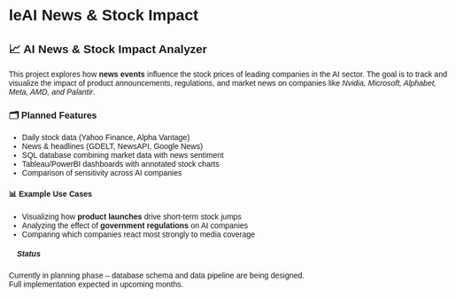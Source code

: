 <!DOCTYPE html>
<html lang="en">
<head>
  <meta charset="UTF-8">
  <h1>leAI News & Stock Impact</h1>
</head>
<body style="font-family:sans-serif; padding:2rem; max-width:800px; margin:auto;">

  <h2>📈 AI News & Stock Impact Analyzer</h2>
  <p>
    This project explores how <strong>news events</strong> influence the stock prices of leading
    companies in the AI sector. The goal is to track and visualize the impact of product
    announcements, regulations, and market news on companies like
    <em>Nvidia, Microsoft, Alphabet, Meta, AMD, and Palantir</em>.
  </p>

  <h3>🗂 Planned Features</h3>
  <ul>
    <li>Daily stock data (Yahoo Finance, Alpha Vantage)</li>
    <li>News & headlines (GDELT, NewsAPI, Google News)</li>
    <li>SQL database combining market data with news sentiment</li>
    <li>Tableau/PowerBI dashboards with annotated stock charts</li>
    <li>Comparison of sensitivity across AI companies</li>
  </ul>

  <h4>📊 Example Use Cases</h4>
  <ul>
    <li>Visualizing how <strong>product launches</strong> drive short-term stock jumps</li>
    <li>Analyzing the effect of <strong>government regulations</strong> on AI companies</li>
    <li>Comparing which companies react most strongly to media coverage</li>
  </ul>

  <h5>🚀 Status</h5>
  <p>
    Currently in planning phase – database schema and data pipeline are being designed.<br>
    Full implementation expected in upcoming months.
  </p>

</body>
</html>
